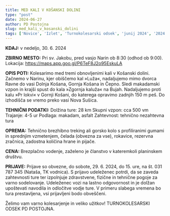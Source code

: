 ```yaml
---
title: MED KALI V KOŠANSKI DOLINI
type: "post"
date: 2024-06-27
author: PD Postojna
slug: med_kali_v_kosanski_dolini
tags: ['Novice', 'Izlet', 'Turnokolesarski odsek', 'junij 2024', '2024']
---
```



**KDAJ:** v nedeljo, 30. 6. 2024
 
**ZBIRNO MESTO:**
Pri sv. Jakobu, pred vasjo Narin ob 8:30 (odhod ob 9:00).
Lokacija: https://maps.app.goo.gl/P6TeF8J2o95EskuLA
 
**OPIS POTI:**
Kolesarimo med tremi obnovljenimi kali v Košanski dolini. Začnemo v Narinu, kjer obiščemo kal »Luža«, nadaljujemo mimo dvorca Ravne do vasi Dolnja Košana, Gornja Košana in Čepno. Sledi makadamski vzpon in krajši spust do kala »Zgornja kaluža« na Bujah. Nadaljujemo proti kalu »Pr lokvi« v Gornji Košani, do katerega opravimo zadnjih 150 m peš. Do izhodišča se vremo preko vasi Nova Sušica.
 
**TEHNIČNI PODATKI:**
Dolžina ture: 28 km
Skupni vzpon: cca 500 vm
Trajanje: 4-5 ur
Podlaga: makadam, asfalt
Zahtevnost: tehnično nezahtevna tura

**OPREMA:**
Tehnično brezhibno treking ali gorsko kolo s profiliranimi gumami in sprednjim vzmetenjem, čelada (obvezna za vse), rokavice, rezervna zračnica, zadostna količina hrane in pijače.

**CENA:**
Brezplačno vodenje, zaželeno je članstvo v kateremkoli planinskem društvu.

**PRIJAVE:**
Prijave so obvezne, do sobote, 29. 6. 2024, do 15. ure, na št. 031 787 345 (Nataša, TK vodnica). S prijavo udeleženec potrdi, da se zaveda zahtevnosti ture ter izpolnjuje zdravstvene, fizične in tehnične pogoje za varno sodelovanje. Udeleženec vozi na lastno odgovornost in je dolžan upoštevati navodila in odločitve vodje ture. V primeru slabega vremena bo tura prestavljena, vsi prijavljeni bodo obveščeni.
 
Želimo vam varno kolesarjenje in veliko užitkov!
TURNOKOLESARSKI ODSEK PD POSTOJNA.